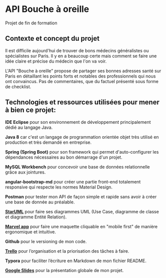 # API Bouche à oreille

Projet de fin de formation

## **Contexte et concept du projet**

Il est difficile aujourd'hui de trouver de bons médecins généralistes ou spécialistes sur Paris. Il y en a beaucoup certe mais comment se faire une idée claire et précise du médecin que l'on va voir. 

L'API "Bouche à oreille" propose de partager ses bonnes adresses santé sur Paris en détaillant les points forts et notables des professionnels qui nous ont convaincus. Pas de commentaires, que du factuel présenté sous forme de checklist.  

## **Technologies et ressources utilisées pour mener à bien ce projet:**

**IDE Eclipse** pour son environnement de développement principalement dédié au langage Java.

**Java 8** car c'est un langage de programmation orientée objet très utilisé en production et très demandé en entreprise.

**Spring (Spring Boot)** pour son framework qui permet d'auto-configurer les dépendances nécessaires au bon démarrage d'un projet.

**MySQL Workbench** pour concevoir une base de données relationnelle grâce aux jointures.

**angular-bootstrap-md** pour créer une partie front-end totalement responsive qui respecte les normes Material Design.

**Postman** pour tester mon API de façon simple et rapide sans avoir à créer une base de donnée au préalable. 

**[StarUML](https://github.com/constanceBN/API-Bouche-a-oreille/tree/master/diagrams)** pour faire ses diagrammes UML (Use Case, diagramme de classe et diagramme Entité Relation).

[**Marvel app**](https://marvelapp.com/7f89e5i
) pour faire une maquette cliquable en "mobile first" de manière ergonomique et intuitive.

**Github** pour le versioning de mon code.

[**Trello**](https://trello.com/b/lMDE5lkd/bouche-à-oreille) pour l’organisation et la priorisation des tâches à faire.

**Typora** pour faciliter l’écriture en Markdown de mon fichier README.

[**Google Slides**](https://docs.google.com/presentation/d/1Fvckg0RJL2ySv4LUgU-3TN2ebZZwcyuRjhpOm6sOSpw/edit#slide=id.g45d8f277be_0_50) pour la présentation globale de mon projet.

